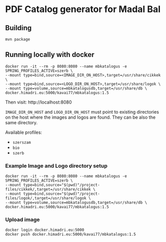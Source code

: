 # PDF Catalog generator for Madal Bal

## Building
`mvn package`

## Running locally with docker
```
docker run -it --rm -p 8080:8080 --name mbkatalogus -e SPRING_PROFILES_ACTIVE=szerb \
--mount type=bind,source=<IMAGE_DIR_ON_HOST>,target=/usr/share/cikkek \
--mount type=bind,source=<LOGO_DIR_ON_HOST>,target=/usr/share/logok \
--mount type=volume,source=mbkatalogusdb,target=/usr/share/db \
docker.himadri.eu:5000/kavai77/mbkatalogus:1.5
```
Then visit: http://localhost:8080

`IMAGE_DIR_ON_HOST` and `LOGO_DIR_ON_HOST` must point to existing directories on the host where the images and logos are found.
They can be also the same directory.

Available profiles:
* `szerszam`
* `bio`
* `szerb`

### Example Image and Logo directory setup
```
docker run -it --rm -p 8080:8080 --name mbkatalogus -e SPRING_PROFILES_ACTIVE=szerb \
--mount type=bind,source="$(pwd)"/project-files/cikkek/,target=/usr/share/cikkek \
--mount type=bind,source="$(pwd)"/project-files/logok/,target=/usr/share/logok \
--mount type=volume,source=mbkatalogusdb,target=/usr/share/db \
docker.himadri.eu:5000/kavai77/mbkatalogus:1.5
```

### Upload image
```
docker login docker.himadri.eu:5000
docker push docker.himadri.eu:5000/kavai77/mbkatalogus:1.5
```